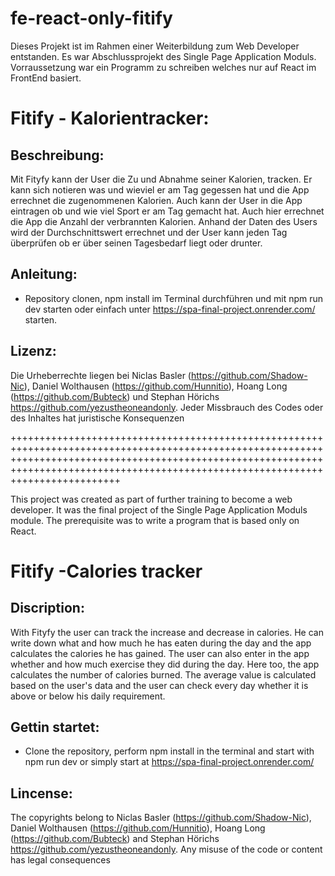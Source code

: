# fe-react-only-fitify

Dieses Projekt ist im Rahmen einer Weiterbildung zum Web Developer entstanden. Es war Abschlussprojekt des Single Page Application Moduls. Vorraussetzung war ein Programm zu schreiben welches nur auf React im FrontEnd basiert.

# Fitify - Kalorientracker:

## Beschreibung:

Mit Fityfy kann der User die Zu und Abnahme seiner Kalorien, tracken. Er kann sich notieren was und wieviel er am Tag gegessen hat und die App errechnet die zugenommenen Kalorien. Auch kann der User in die App eintragen ob und wie viel Sport er am Tag gemacht hat. Auch hier errechnet die App die Anzahl der verbrannten Kalorien. Anhand der Daten des Users wird der Durchschnittswert errechnet und der User kann jeden Tag überprüfen ob er über seinen Tagesbedarf liegt oder drunter.

## Anleitung:

- Repository clonen, npm install im Terminal durchführen und mit npm run dev starten oder einfach unter https://spa-final-project.onrender.com/ starten.

## Lizenz:

Die Urheberrechte liegen bei Niclas Basler (https://github.com/Shadow-Nic), Daniel Wolthausen (https://github.com/Hunnitio), Hoang Long (https://github.com/Bubteck) und Stephan Hörichs https://github.com/yezustheoneandonly. Jeder Missbrauch des Codes oder des Inhaltes hat juristische Konsequenzen

+++++++++++++++++++++++++++++++++++++++++++++++++++++++++++++++++++++++++++++++++++++++++++++++++++++++++++++++++++++++++++++++++++++++++++++++++++++++++++++++++++++++++++++++++++++++++++++++++++++++++++++++++++++++++++++++++++++++++++

This project was created as part of further training to become a web developer. It was the final project of the Single Page Application Moduls module. The prerequisite was to write a program that is based only on React.

# Fitify -Calories tracker

## Discription:

With Fityfy the user can track the increase and decrease in calories. He can write down what and how much he has eaten during the day and the app calculates the calories he has gained. The user can also enter in the app whether and how much exercise they did during the day. Here too, the app calculates the number of calories burned. The average value is calculated based on the user's data and the user can check every day whether it is above or below his daily requirement.

## Gettin startet:

- Clone the repository, perform npm install in the terminal and start with npm run dev or simply start at https://spa-final-project.onrender.com/

## Lincense:

The copyrights belong to Niclas Basler (https://github.com/Shadow-Nic), Daniel Wolthausen (https://github.com/Hunnitio), Hoang Long (https://github.com/Bubteck) and Stephan Hörichs https://github.com/yezustheoneandonly. Any misuse of the code or content has legal consequences
